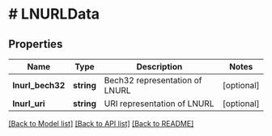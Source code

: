 # # LNURLData

## Properties

Name | Type | Description | Notes
------------ | ------------- | ------------- | -------------
**lnurl_bech32** | **string** | Bech32 representation of LNURL | [optional]
**lnurl_uri** | **string** | URI representation of LNURL | [optional]

[[Back to Model list]](../../README.md#models) [[Back to API list]](../../README.md#endpoints) [[Back to README]](../../README.md)
